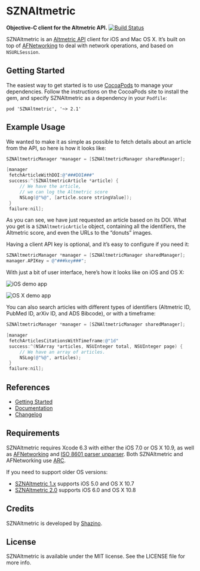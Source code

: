 # SZNAltmetric

**Objective-C client for the Altmetric API.**
[![Build Status](https://travis-ci.org/shazino/SZNAltmetric.png?branch=master)](https://travis-ci.org/shazino/SZNAltmetric)

SZNAltmetric is an [Altmetric API](http://api.altmetric.com) client for iOS and Mac OS X. It’s built on top of [AFNetworking](http://www.github.com/AFNetworking/AFNetworking) to deal with network operations, and based on `NSURLSession`.

## Getting Started

The easiest way to get started is to use [CocoaPods](http://cocoapods.org) to manage your dependencies. Follow the instructions on the CocoaPods site to install the gem, and specify SZNAltmetric as a dependency in your `Podfile`:

```
pod 'SZNAltmetric', '~> 2.1'
```


## Example Usage

We wanted to make it as simple as possible to fetch details about an article from the API, so here is how it looks like:

```objectivec
SZNAltmetricManager *manager = [SZNAltmetricManager sharedManager];

[manager
 fetchArticleWithDOI:@"###DOI###"
 success:^(SZNAltmetricArticle *article) {
     // We have the article,
     // we can log the Altmetric score
     NSLog(@"%@", [article.score stringValue]);
 }
 failure:nil];
```

As you can see, we have just requested an article based on its DOI. What you get is a `SZNAltmetricArticle` object, containing all the identifiers, the Altmetric score, and even the URLs to the “donuts” images.

Having a client API key is optional, and it’s easy to configure if you need it:

```objectivec
SZNAltmetricManager *manager = [SZNAltmetricManager sharedManager];
manager.APIKey = @"###key###";
```

With just a bit of user interface, here’s how it looks like on iOS and OS X:

![iOS demo app](https://github.com/shazino/SZNAltmetric/wiki/img/v0-3/screen-iOS-400px.png)

![OS X demo app](https://github.com/shazino/SZNAltmetric/wiki/img/v0-3/screen-OSX.png)

You can also search articles with different types of identifiers (Altmetric ID, PubMed ID, arXiv ID, and ADS Bibcode), or with a timeframe:

```objectivec
SZNAltmetricManager *manager = [SZNAltmetricManager sharedManager];

[manager
 fetchArticlesCitationsWithTimeframe:@"1d"
 success:^(NSArray *articles, NSUInteger total, NSUInteger page) {
     // We have an array of articles.
     NSLog(@"%@", articles);
 }
 failure:nil];
```


## References

- [Getting Started](https://github.com/shazino/SZNAltmetric/wiki/Getting-Started)
- [Documentation](http://cocoadocs.org/docsets/SZNAltmetric/)
- [Changelog](https://github.com/shazino/SZNAltmetric/wiki/Changelog)


## Requirements

SZNAltmetric requires Xcode 6.3 with either the iOS 7.0 or OS X 10.9, as well as [AFNetworking](https://github.com/AFNetworking/AFNetworking) and [ISO 8601 parser unparser](https://bitbucket.org/boredzo/iso-8601-parser-unparser/). Both SZNAltmetric and AFNetworking use [ARC](https://developer.apple.com/library/ios/#releasenotes/ObjectiveC/RN-TransitioningToARC/Introduction/Introduction.html).

If you need to support older OS versions:

- [SZNAltmetric 1.x](https://github.com/shazino/SZNAltmetric/tree/1.0.3) supports iOS 5.0 and OS X 10.7
- [SZNAltmetric 2.0](https://github.com/shazino/SZNAltmetric/tree/2.0.) supports iOS 6.0 and OS X 10.8


## Credits

SZNAltmetric is developed by [Shazino](http://www.shazino.com).


## License

SZNAltmetric is available under the MIT license. See the LICENSE file for more info.
